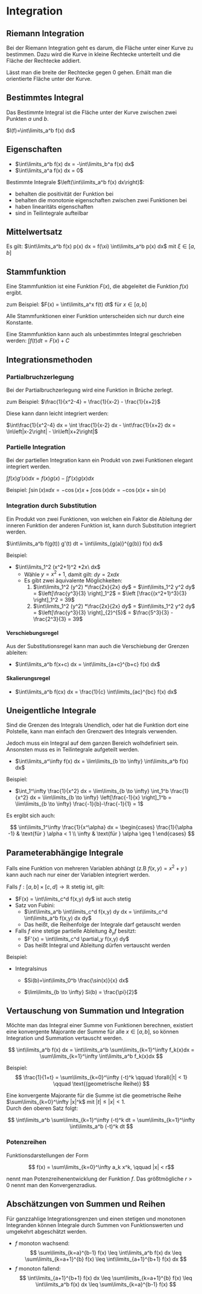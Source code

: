# Integration

## Riemann Integration

Bei der Riemann Integration geht es darum, die Fläche unter einer Kurve zu bestimmen. Dazu wird die Kurve in kleine Rechtecke unterteilt und die Fläche der Rechtecke addiert.

Lässt man die breite der Rechtecke gegen 0 gehen. Erhält man die orientierte Fläche unter der Kurve.

## Bestimmtes Integral

Das Bestimmte Integral ist die Fläche unter der Kurve zwischen zwei Punkten $a$ und $b$.

$I(f)=\int\limits_a^b f(x) dx$

## Eigenschaften

- $\int\limits_a^b f(x) dx = -\int\limits_b^a f(x) dx$
- $\int\limits_a^a f(x) dx = 0$

Bestimmte Integrale $\left(\int\limits_a^b f(x) dx\right)$:

- behalten die positivität der Funktion bei
- behalten die monotonie eigenschaften zwischen zwei Funktionen bei
- haben linearitäts eigenschaften
- sind in Teilintegrale aufteilbar

## Mittelwertsatz

Es gilt: $\int\limits_a^b f(x) p(x) dx = f(\xi) \int\limits_a^b p(x) dx$ mit $\xi \in [a,b]$

## Stammfunktion

Eine Stammfunktion ist eine Funktion $F(x)$, die abgeleitet die Funktion $f(x)$ ergibt.

zum Beispiel: $F(x) = \int\limits_a^x f(t) dt$ für $x \in [a,b]$

Alle Stammfunktionen einer Funktion unterscheiden sich nur durch eine Konstante.

Eine Stammfunktion kann auch als unbestimmtes Integral geschrieben werden: $\int f(t) dt = F(x) + C$

## Integrationsmethoden

### Partialbruchzerlegung

Bei der Partialbruchzerlegung wird eine Funktion in Brüche zerlegt.

zum Beispiel: $\frac{1}{x^2-4} = \frac{1}{x-2} - \frac{1}{x+2}$

Diese kann dann leicht integriert werden:

$\int\frac{1}{x^2-4} dx = \int \frac{1}{x-2} dx - \int\frac{1}{x+2} dx = \ln\left|x-2\right| - \ln\left|x+2\right|$

### Partielle Integration

Bei der partiellen Integration kann ein Produkt von zwei Funktionen elegant integriert werden.

$\int f(x) g'(x) dx = f(x) g(x) - \int f'(x) g(x) dx$

Beispiel: $\int \sin(x) x dx = -\cos(x) x + \int \cos(x) dx = -\cos(x) x + \sin(x)$

### Integration durch Substitution

Ein Produkt von zwei Funktionen, von welchen ein Faktor die Ableitung der inneren Funktion der anderen Funktion ist, kann durch Substitution integriert werden.

$\int\limits_a^b f(g(t)) g'(t) dt = \int\limits_{g(a)}^{g(b)} f(x) dx$

Beispiel:

- $\int\limits_1^2 (x^2+1)^2 *2x\ dx$
  - Wähle $y=x^2+1$, damit gilt: $dy=2x dx$
  - Es gibt zwei äquivalente Möglichkeiten:
      1. $\int\limits_1^2 (y^2) *\frac{2x}{2x} dy$ = $\int\limits_1^2 y^2 dy$ = $\left[\frac{y^3}{3} \right]_1^2$ = $\left [\frac{(x^2+1)^3}{3} \right]_1^2 = 39$
      2. $\int\limits_1^2 (y^2) *\frac{2x}{2x} dy$ = $\int\limits_1^2 y^2 dy$ = $\left[\frac{y^3}{3} \right]_{2}^{5}$ = $\frac{5^3}{3} - \frac{2^3}{3} = 39$

#### Verschiebungsregel

Aus der Substitutionsregel kann man auch die Verschiebung der Grenzen ableiten:

- $\int\limits_a^b f(x+c) dx = \int\limits_{a+c}^{b+c} f(x) dx$

#### Skalierungsregel

- $\int\limits_a^b f(cx) dx = \frac{1}{c} \int\limits_{ac}^{bc} f(x) dx$

## Uneigentliche Integrale

Sind die Grenzen des Integrals Unendlich, oder hat die Funktion dort eine Polstelle, kann man einfach den Grenzwert des Integrals
verwenden.

Jedoch muss ein Integral auf dem ganzen Bereich wolhdefiniert sein. Ansonsten muss es in Teilintegrale aufgeteilt werden.

- $\int\limits_a^\infty f(x) dx = \lim\limits_{b \to \infty} \int\limits_a^b f(x) dx$

Beispiel:

- $\int_1^\infty \frac{1}{x^2} dx = \lim\limits_{b \to \infty} \int_1^b \frac{1}{x^2} dx = \lim\limits_{b \to \infty} \left[\frac{-1}{x} \right]_1^b = \lim\limits_{b \to \infty} \frac{-1}{b}-\frac{-1}{1} = 1$

Es ergibt sich auch:

$$
\int\limits_1^\infty \frac{1}{x^\alpha} dx =
 \begin{cases}
    \frac{1}{\alpha -1} & \text{für } \alpha < 1 \\
    \infty & \text{für } \alpha \geq 1
 \end{cases}
$$

## Parameterabhängige Integrale

Falls eine Funktion von mehreren Variablen abhängt (z.B $f(x,y)=x^2+y$ ) kann auch nach nur einer der Variablen integriert werden.

Falls $f:[a,b] \times [c,d] \to \mathbb{R}$ stetig ist, gilt:

- $F(x) = \int\limits_c^d f(x,y) dy$ ist auch stetig
- Satz von Fubini:
  - $\int\limits_a^b \int\limits_c^d f(x,y) dy dx = \int\limits_c^d \int\limits_a^b f(x,y) dx dy$
  - Das heißt, die Reihenfolge der Integrale darf getauscht werden
- Falls $f$ eine stetige partielle Ableitung $\partial_y f$ besitzt:
  - $F'(x) = \int\limits_c^d \partial_y f(x,y) dy$
  - Das heißt Integral und Ableitung dürfen vertauscht werden

Beispiel:

- Integralsinus

  - $Si(b)=\int\limits_0^b \frac{\sin(x)}{x} dx$

  - $\lim\limits_{b \to \infty} Si(b) = \frac{\pi}{2}$

## Vertauschung von Summation und Integration

Möchte man das Integral einer Summe von Funktionen berechnen, existiert eine konvergente Majorante der Summe für alle $x \in [a, b]$, so können Integration und Summation vertauscht werden.

$$
\int\limits_a^b f(x) dx =
\int\limits_a^b \sum\limits_{k=1}^\infty f_k(x)dx =
\sum\limits_{k=1}^\infty \int\limits_a^b f_k(x)dx 
$$

Beispiel:
$$
  \frac{1}{1+t} = \sum\limits_{k=0}^\infty (-t)^k \qquad \forall{|t| < 1} \qquad \text{(geometrische Reihe)}
$$

Eine konvergente Majorante für die Summe ist die geometrische Reihe $\sum\limits_{k=0}^\infty |x|^k$ mit $|t| \leq |x| < 1$. \
Durch den oberen Satz folgt:

$$
\int\limits_a^b \sum\limits_{k=1}^\infty (-t)^k dt =
\sum\limits_{k=1}^\infty \int\limits_a^b (-t)^k dt 
$$

### Potenzreihen

Funktionsdarstellungen der Form

$$ f(x) = \sum\limits_{k=0}^\infty a_k x^k, \qquad |x| < r$$

nennt man Potenzreihenentwicklung der Funktion $f$.
Das größtmögliche $r>0$ nennt man den Konvergenzradius.

## Abschätzungen von Summen und Reihen

Für ganzzahlige Integrationsgrenzen und einen stetigen und monotonen Integranden können Integrale durch Summen von Funktionswerten und umgekehrt abgeschätzt werden.

- $f$ monoton wachsend:
 $$
 \sum\limits_{k=a}^{b-1} f(x) \leq 
 \int\limits_a^b f(x) dx \leq
 \sum\limits_{k=a+1}^{b} f(x) \leq
 \int\limits_{a+1}^{b+1} f(x) dx
 $$
 - $f$ monoton fallend:
 $$
 \int\limits_{a+1}^{b+1} f(x) dx \leq
 \sum\limits_{k=a+1}^{b} f(x) \leq
 \int\limits_a^b f(x) dx \leq
 \sum\limits_{k=a}^{b-1} f(x)
 $$